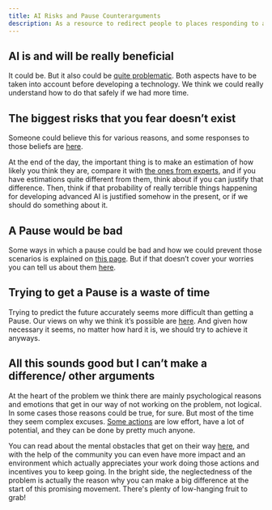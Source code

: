 ```yaml
---
title: AI Risks and Pause Counterarguments
description: As a resource to redirect people to places responding to all kind of arguments
---
```


## AI is and will be really beneficial

It could be. But it also could be [quite problematic](/risks). Both aspects have to be taken into account before developing a technology. We think we could really understand how to do that safely if we had more time.

## The biggest risks that you fear doesn’t exist

Someone could believe this for various reasons, and some responses to those beliefs are [here](/ai-x-risk-skepticism). 

At the end of the day, the important thing is to make an estimation of how likely you think they are, compare it with [the ones from experts](/polls-and-surveys#catastrophic-risks-from-ai), and if you have estimations quite different from them, think about if you can justify that difference. Then, think if that probability of really terrible things happening for developing advanced AI is justified somehow in the present, or if we should do something about it.

## A Pause would be bad

Some ways in which a pause could be bad and how we could prevent those scenarios is explained on [this page](/mitigating-pause-failures). But if that doesn’t cover your worries you can tell us about them [here](https://airtable.com/appWPTGqZmUcs3NWu/pagIvo9Sv6IDHaolu/form).

## Trying to get a Pause is a waste of time

Trying to predict the future accurately seems more difficult than getting a Pause. Our views on why we think it’s possible are [here](/feasibility). And given how necessary it seems, no matter how hard it is, we should try to achieve it anyways.

## All this sounds good but I can’t make a difference/ other arguments

At the heart of the problem we think there are mainly psychological reasons and emotions that get in our way of not working on the problem, not logical. In some cases those reasons could be true, for sure. But most of the time they seem complex excuses. [Some actions](/action) are low effort, have a lot of potential, and they can be done by pretty much anyone. 

You can read about the mental obstacles that get on their way [here](psychology-of-x-risk), and with the help of the community you can even have more impact and an environment which actually appreciates your work doing those actions and incentives you to keep going. In the bright side, the neglectedness of the problem is actually the reason why you can make a big difference at the start of this promising movement. There's plenty of low-hanging fruit to grab!
